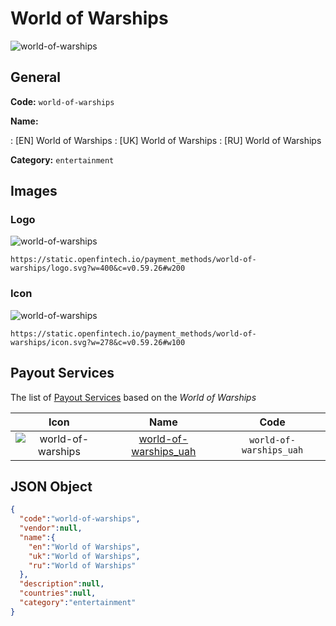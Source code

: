 
# World of Warships 
![world-of-warships](https://static.openfintech.io/payment_methods/world-of-warships/logo.svg?w=400&c=v0.59.26#w200)  

## General 
**Code:** `world-of-warships` 
 
**Name:** 
 
:	[EN] World of Warships 
:	[UK] World of Warships 
:	[RU] World of Warships 
 
**Category:** `entertainment` 
 

## Images 

### Logo 
![world-of-warships](https://static.openfintech.io/payment_methods/world-of-warships/logo.svg?w=400&c=v0.59.26#w200)  

```
https://static.openfintech.io/payment_methods/world-of-warships/logo.svg?w=400&c=v0.59.26#w200
```  

### Icon 
![world-of-warships](https://static.openfintech.io/payment_methods/world-of-warships/icon.svg?w=278&c=v0.59.26#w100)  

```
https://static.openfintech.io/payment_methods/world-of-warships/icon.svg?w=278&c=v0.59.26#w100
```  

## Payout Services 
 
The list of [Payout Services](/payout-services/) based on the _World of Warships_ 

|Icon|Name|Code| 
|:---:|:---:|:---:| 
|![world-of-warships](https://static.openfintech.io/payout_methods/world-of-warships/icon.png?w=278&c=v0.59.26#w40) |[world-of-warships_uah](/payout-services/world-of-warships_uah/)|`world-of-warships_uah`| 
 

## JSON Object 

```json
{
  "code":"world-of-warships",
  "vendor":null,
  "name":{
    "en":"World of Warships",
    "uk":"World of Warships",
    "ru":"World of Warships"
  },
  "description":null,
  "countries":null,
  "category":"entertainment"
}
```  
